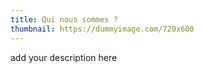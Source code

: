 ```yaml
---
title: Qui nous sommes ?
thumbnail: https://dummyimage.com/720x600
---
```


add your description here
